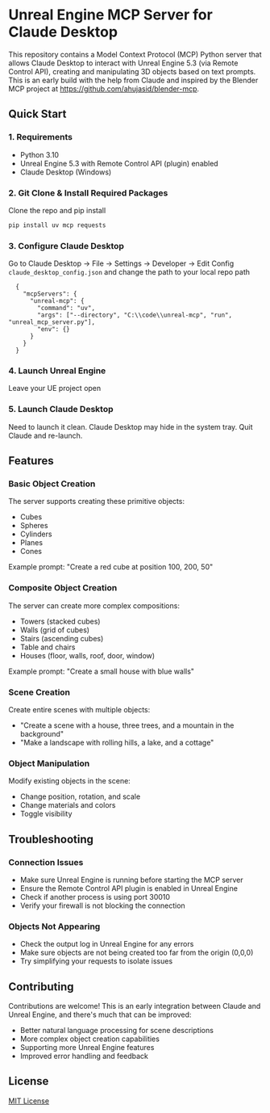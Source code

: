# Unreal Engine MCP Server for Claude Desktop

This repository contains a Model Context Protocol (MCP) Python server that allows Claude Desktop to interact with Unreal Engine 5.3 (via Remote Control API), creating and manipulating 3D objects based on text prompts. This is an early build with the help from Claude and inspired by the Blender MCP project at https://github.com/ahujasid/blender-mcp.

## Quick Start
### 1. Requirements
  - Python 3.10
  - Unreal Engine 5.3 with Remote Control API (plugin) enabled
  - Claude Desktop (Windows)

### 2. Git Clone & Install Required Packages
Clone the repo and pip install
```bash
pip install uv mcp requests
```

### 3. Configure Claude Desktop
Go to Claude Desktop -> File -> Settings -> Developer -> Edit Config `claude_desktop_config.json` and change the path to your local repo path
```
  {
    "mcpServers": {
      "unreal-mcp": {
        "command": "uv",
        "args": ["--directory", "C:\\code\\unreal-mcp", "run", "unreal_mcp_server.py"],
        "env": {}
      }
    }
  }
```
### 4. Launch Unreal Engine
Leave your UE project open

### 5. Launch Claude Desktop
Need to launch it clean. Claude Desktop may hide in the system tray. Quit Claude and re-launch.


## Features

### Basic Object Creation

The server supports creating these primitive objects:
- Cubes
- Spheres
- Cylinders
- Planes
- Cones

Example prompt: "Create a red cube at position 100, 200, 50"

### Composite Object Creation

The server can create more complex compositions:
- Towers (stacked cubes)
- Walls (grid of cubes)
- Stairs (ascending cubes)
- Table and chairs
- Houses (floor, walls, roof, door, window)

Example prompt: "Create a small house with blue walls"

### Scene Creation

Create entire scenes with multiple objects:
- "Create a scene with a house, three trees, and a mountain in the background"
- "Make a landscape with rolling hills, a lake, and a cottage"

### Object Manipulation

Modify existing objects in the scene:
- Change position, rotation, and scale
- Change materials and colors
- Toggle visibility

## Troubleshooting

### Connection Issues

- Make sure Unreal Engine is running before starting the MCP server
- Ensure the Remote Control API plugin is enabled in Unreal Engine
- Check if another process is using port 30010
- Verify your firewall is not blocking the connection

### Objects Not Appearing

- Check the output log in Unreal Engine for any errors
- Make sure objects are not being created too far from the origin (0,0,0)
- Try simplifying your requests to isolate issues

## Contributing

Contributions are welcome! This is an early integration between Claude and Unreal Engine, and there's much that can be improved:

- Better natural language processing for scene descriptions
- More complex object creation capabilities
- Supporting more Unreal Engine features
- Improved error handling and feedback

## License

[MIT License](LICENSE)
